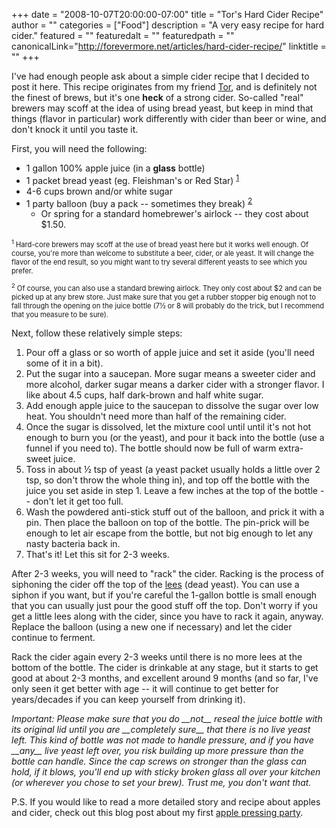 +++
date = "2008-10-07T20:00:00-07:00"
title = "Tor's Hard Cider Recipe"
author = ""
categories = ["Food"]
description = "A very easy recipe for hard cider."
featured = ""
featuredalt = ""
featuredpath = ""
canonicalLink="http://forevermore.net/articles/hard-cider-recipe/"
linktitle = ""
+++

I've had enough people ask about a simple cider recipe that I decided to post it here.  This recipe originates from my friend
[Tor](http://www.welandsmithy.com/), and is definitely not the finest
of brews, but it's one **heck** of a strong cider.  So-called "real" brewers
may scoff at the idea of using bread yeast, but keep in mind that things (flavor in particular) work differently with cider than beer or wine, and don't
knock it until you taste it.

<!--more-->

First, you will need the following:

* 1 gallon 100% apple juice (in a **glass** bottle)
* 1 packet bread yeast (eg. Fleishman's or Red Star) <sup>[1](#note1)</sup>
* 4-6 cups brown and/or white sugar
* 1 party balloon (buy a pack -- sometimes they break) <sup>[2](#note2)</sup>
    *  Or spring for a standard homebrewer's airlock -- they cost about $1.50.

<p style="font-size: 80%">
<sup><a name="note1">1</a></sup>
Hard-core brewers may scoff at the use of bread yeast here but it works well enough.  Of course, you're more than welcome to substitute a beer, cider, or ale yeast.  It will change the flavor of the end result, so you might want to try several different yeasts to see which you prefer.
</p>

<p style="font-size: 80%">
<sup><a name="note2">2</a></sup>
Of course, you can also use a standard brewing airlock.  They only cost about $2 and can be picked up at any brew store.  Just make sure that you get a rubber stopper big enough not to fall through the opening on the juice bottle
(7&frac12; or 8 will probably do the trick, but I recommend that you measure to be sure).
</p>

Next, follow these relatively simple steps:

1. Pour off a glass or so worth of apple juice and set it aside (you'll need some of it in a bit).
2. Put the sugar into a saucepan.  More sugar means a sweeter cider and more alcohol, darker sugar means a darker cider with a stronger flavor. I like about 4.5 cups, half dark-brown and half white sugar.
3. Add enough apple juice to the saucepan to dissolve the sugar over low heat.  You shouldn't need more than half of the remaining cider.
4. Once the sugar is dissolved, let the mixture cool until until it's not hot enough to burn you (or the yeast), and pour it back into the bottle (use a funnel if you need to).  The bottle should now be full of warm extra-sweet juice.
5. Toss in about &frac12; tsp of yeast (a yeast packet usually holds a little over 2 tsp, so don't throw the whole thing in), and top off the bottle with the juice you set aside in step 1.  Leave a few inches at the top of the bottle -- don't let it get too full.
6. Wash the powdered anti-stick stuff out of the balloon, and prick it with a pin.  Then place the balloon on top of the bottle.  The pin-prick will be enough to let air escape from the bottle, but not big enough to let any nasty bacteria back in.
7. That's it!  Let this sit for 2-3 weeks.

After 2-3 weeks, you will need to "rack" the cider.  Racking is the process of
siphoning the cider off the top of the [lees](http://en.wikipedia.org/wiki/Lees) (dead yeast).  You can use a siphon if you want, but if you're careful the 1-gallon bottle is small enough that you can usually just pour the good stuff off the top.  Don't worry if you get a little lees along with the cider, since you have to rack it again, anyway. Replace the balloon (using a new one if necessary) and let the cider continue to ferment.

Rack the cider again every 2-3 weeks until there is no more lees at the bottom
of the bottle.  The cider is drinkable at any stage, but it starts to get good
at about 2-3 months, and excellent around 9 months (and so far, I've only seen
it get better with age -- it will continue to get better for years/decades if you can keep yourself from drinking it).

<i>
Important: Please make sure that you do __not__ reseal the juice bottle with
its original lid until you are __completely sure__ that there is no live
yeast left. This kind of bottle was not made to handle pressure, and if you have __any__ live yeast left over, you risk building up more pressure than the
bottle can handle. Since the cap screws on stronger than the glass can hold, if
it blows, you'll end up with sticky broken glass all over your kitchen (or
wherever you chose to set your brew). Trust me, you don't want that.
</i>

P.S. If you would like to read a more detailed story and recipe about apples and cider, check out this blog post about my first
[apple pressing party](http://pieofthetiger.com/2009/11/apple-pressing-party/).
